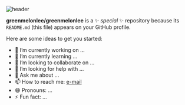 ![header](https://capsule-render.vercel.app/api?type=cylinder&color=auto&height=360&text=Yehee%27s+World&&fontSize=70&fontAlign=50&fontAlignY=50&desc=&descSize=20&descAlign=50&descAlignY=60)




**greenmelonlee/greenmelonlee** is a ✨ _special_ ✨ repository because its `README.md` (this file) appears on your GitHub profile.

Here are some ideas to get you started:

- 🔭 I’m currently working on ...
- 🌱 I’m currently learning ...
- 👯 I’m looking to collaborate on ...
- 🤔 I’m looking for help with ...
- 💬 Ask me about ...
- 📫 How to reach me: [e-mail](eeheylee@gmail.com)
- 😄 Pronouns: ...
- ⚡ Fun fact: ...

